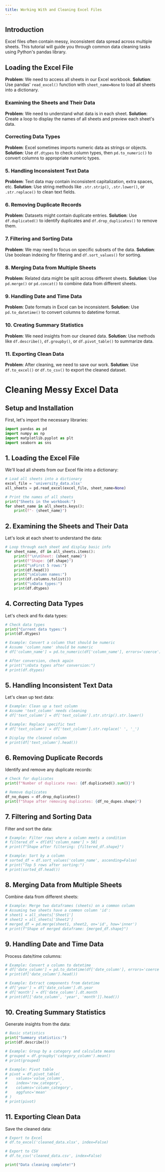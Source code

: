 ```yaml
---
title: Working With and Cleaning Excel Files
---
```


## Introduction

Excel files often contain messy, inconsistent data spread across multiple sheets. This tutorial will guide you through common data cleaning tasks using Python's pandas library.

## Loading the Excel File

**Problem**: We need to access all sheets in our Excel workbook.
**Solution**: Use pandas' `read_excel()` function with `sheet_name=None` to load all sheets into a dictionary.

### Examining the Sheets and Their Data

**Problem**: We need to understand what data is in each sheet.
**Solution**: Create a loop to display the names of all sheets and preview each sheet's data.

### Correcting Data Types

**Problem**: Excel sometimes imports numeric data as strings or objects.
**Solution**: Use `df.dtypes` to check column types, then `pd.to_numeric()` to convert columns to appropriate numeric types.

### 5. Handling Inconsistent Text Data

**Problem**: Text data may contain inconsistent capitalization, extra spaces, etc.
**Solution**: Use string methods like `.str.strip()`, `.str.lower()`, or `.str.replace()` to clean text fields.

### 6. Removing Duplicate Records

**Problem**: Datasets might contain duplicate entries.
**Solution**: Use `df.duplicated()` to identify duplicates and `df.drop_duplicates()` to remove them.

### 7. Filtering and Sorting Data

**Problem**: We may need to focus on specific subsets of the data.
**Solution**: Use boolean indexing for filtering and `df.sort_values()` for sorting.

### 8. Merging Data from Multiple Sheets

**Problem**: Related data might be split across different sheets.
**Solution**: Use `pd.merge()` or `pd.concat()` to combine data from different sheets.

### 9. Handling Date and Time Data

**Problem**: Date formats in Excel can be inconsistent.
**Solution**: Use `pd.to_datetime()` to convert columns to datetime format.

### 10. Creating Summary Statistics

**Problem**: We need insights from our cleaned data.
**Solution**: Use methods like `df.describe()`, `df.groupby()`, or `df.pivot_table()` to summarize data.

### 11. Exporting Clean Data

**Problem**: After cleaning, we need to save our work.
**Solution**: Use `df.to_excel()` or `df.to_csv()` to export the cleaned dataset.

# Cleaning Messy Excel Data

## Setup and Installation

First, let's import the necessary libraries:

```python
import pandas as pd
import numpy as np
import matplotlib.pyplot as plt
import seaborn as sns
```

## 1. Loading the Excel File

We'll load all sheets from our Excel file into a dictionary:

```python
# Load all sheets into a dictionary
excel_file = 'university_data.xlsx'
all_sheets = pd.read_excel(excel_file, sheet_name=None)

# Print the names of all sheets
print("Sheets in the workbook:")
for sheet_name in all_sheets.keys():
    print(f"- {sheet_name}")
```

## 2. Examining the Sheets and Their Data

Let's look at each sheet to understand the data:

```python
# Loop through each sheet and display basic info
for sheet_name, df in all_sheets.items():
    print(f"\n\nSheet: {sheet_name}")
    print(f"Shape: {df.shape}")
    print("\nFirst 5 rows:")
    print(df.head())
    print("\nColumn names:")
    print(df.columns.tolist())
    print("\nData types:")
    print(df.dtypes)
```

## 4. Correcting Data Types

Let's check and fix data types:

```python
# Check data types
print("Current data types:")
print(df.dtypes)

# Example: Convert a column that should be numeric
# Assume 'column_name' should be numeric
# df['column_name'] = pd.to_numeric(df['column_name'], errors='coerce')

# After conversion, check again
# print("\nData types after conversion:")
# print(df.dtypes)
```

## 5. Handling Inconsistent Text Data

Let's clean up text data:

```python
# Example: Clean up a text column
# Assume 'text_column' needs cleaning
# df['text_column'] = df['text_column'].str.strip().str.lower()

# Example: Replace specific text
# df['text_column'] = df['text_column'].str.replace(' ', '_')

# Display the cleaned column
# print(df['text_column'].head())
```

## 6. Removing Duplicate Records

Identify and remove any duplicate records:

```python
# Check for duplicates
print(f"Number of duplicate rows: {df.duplicated().sum()}")

# Remove duplicates
df_no_dupes = df.drop_duplicates()
print(f"Shape after removing duplicates: {df_no_dupes.shape}")
```

## 7. Filtering and Sorting Data

Filter and sort the data:

```python
# Example: Filter rows where a column meets a condition
# filtered_df = df[df['column_name'] > 50]
# print(f"Shape after filtering: {filtered_df.shape}")

# Example: Sort by a column
# sorted_df = df.sort_values('column_name', ascending=False)
# print("Top 5 rows after sorting:")
# print(sorted_df.head())
```

## 8. Merging Data from Multiple Sheets

Combine data from different sheets:

```python
# Example: Merge two dataframes (sheets) on a common column
# Assuming two sheets have a common column 'id':
# sheet1 = all_sheets['Sheet1']
# sheet2 = all_sheets['Sheet2']
# merged_df = pd.merge(sheet1, sheet2, on='id', how='inner')
# print(f"Shape of merged dataframe: {merged_df.shape}")
```

## 9. Handling Date and Time Data

Process date/time columns:

```python
# Example: Convert a column to datetime
# df['date_column'] = pd.to_datetime(df['date_column'], errors='coerce')
# print(df['date_column'].head())

# Example: Extract components from datetime
# df['year'] = df['date_column'].dt.year
# df['month'] = df['date_column'].dt.month
# print(df[['date_column', 'year', 'month']].head())
```

## 10. Creating Summary Statistics

Generate insights from the data:

```python
# Basic statistics
print("Summary statistics:")
print(df.describe())

# Example: Group by a category and calculate means
# grouped = df.groupby('category_column').mean()
# print(grouped)

# Example: Pivot table
# pivot = df.pivot_table(
#    values='value_column',
#    index='row_category',
#    columns='column_category',
#    aggfunc='mean'
# )
# print(pivot)
```

## 11. Exporting Clean Data

Save the cleaned data:

```python
# Export to Excel
# df.to_excel('cleaned_data.xlsx', index=False)

# Export to CSV
# df.to_csv('cleaned_data.csv', index=False)

print("Data cleaning complete!")
```
